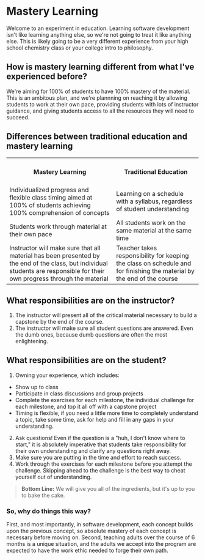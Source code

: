 # Mastery Learning

Welcome to an experiment in education. Learning software development isn't like learning anything else, so we're not going to treat it like anything else. This is likely going to be a very different experience from your high school chemistry class or your college intro to philosophy.

## How is mastery learning different from what I've experienced before?

We're aiming for 100% of students to have 100% mastery of the material. This is an ambitous plan, and we're plannning on reaching it by allowing students to work at their own pace, providing students with lots of instructor guidance, and giving students access to all the resources they will need to succeed.


## Differences between traditional education and mastery learning

<table>
<tr>
<th><h4>Mastery Learning</h4></th>
<th><h4>Traditional Education</h4></th>
</tr>
<tr>
  <td>
  Individualized progress and flexible class timing aimed at 100% of students achieving 100% comprehension of concepts
  </td>
  <td>
  Learning on a schedule with a syllabus, regardless of student understanding
  </td>
</tr>

<tr>
  <td>
  Students work through material at their own pace
  </td>
  <td>
  All students work on the same material at the same time
  </td>
</tr>

<tr>
  <td>
  Instructor will make sure that all material has been  presented by the end of the class, but individual students are responsible for their own progress through the material
  </td>
  <td>
  Teacher takes responsibility for keeping the class on schedule and for finishing the material by the end of the course
  </td>
</tr>

</table>

## What responsibilities are on the instructor?
1. The instructor will present all of the critical material necessary to build a capstone by the end of the course.
1. The instructor will make sure all student questions are answered. Even the dumb ones, because dumb questions are often the most enlightening.


## What responsibilities are on the student?

1. Owning your experience, which includes:
  * Show up to class
  * Participate in class discussions and group projects
  * Complete the exercises for each  milestone, the individual challenge for each milestone, and top it all off with a capstone project
  * Timing is flexible, if  you need a little more time to completely understand a topic, take some time, ask for help and fill in any gaps in your understanding.
2. Ask questions! Even if the question is a "huh, I don't know where to start," it is absolutely imperative that students take responsibility for their own understanding and clarify any questions right away.
1. Make sure you are putting in the time and effort to reach success.
1. Work through the exercises for each milestone before you attempt the challenge. Skipping ahead to the challenge is the best way to cheat yourself out of understanding.


> **Bottom Line:** We will give you all of the ingredients, but it's up to you to bake the cake.

### So, why do things this way?
 First, and most importantly, in software development, each concept builds upon the previous concept, so absolute mastery of each concept is necessary before moving on. Second, teaching adults over the course of 6 months is a unique situation, and the adults we accept into the program are expected to have the work ethic needed to forge their own path.
